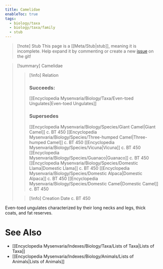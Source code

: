 ```yaml
---
title: Camelidae
enableToc: true
tags:
  - biology/taxa
  - biology/taxa/family
  - stub
---
```


> [!note] Stub
> This page is a [[Meta/Stub|stub]], meaning it is incomplete. Help expand it by commenting or create a new [issue](https://github.com/RagtimeGal/quartz--encyclopedia-mysenvaria/issues/new/choose) on the git!


> [!summary] Camelidae
> > [!info] Relation
> > ### Succeeds:
> > [[Encyclopedia Mysenvaria/Biology/Taxa/Even-toed Ungulates|Even-toed Ungulates]]
> > ### Supersedes 
> > [[Encyclopedia Mysenvaria/Biology/Species/Giant Camel|Giant Camel]] c. BT 450
> > [[Encyclopedia Mysenvaria/Biology/Species/Three-humped Camel|Three-humped Camel]] c. BT 450
> > [[Encyclopedia Mysenvaria/Biology/Species/Vicuna|Vicuna]] c. BT 450
> > [[Encyclopedia Mysenvaria/Biology/Species/Guanaco|Guanaco]] c. BT 450
> > [[Encyclopedia Mysenvaria/Biology/Species/Domestic Llama|Domestic Llama]] c. BT 450
> > [[Encyclopedia Mysenvaria/Biology/Species/Domestic Alpaca|Domestic Alpaca]] c. BT 450
> > [[Encyclopedia Mysenvaria/Biology/Species/Domestic Camel|Domestic Camel]] c. BT 450
>
> > [!info] Creation Date
> > c. BT 450

Even-toed ungulates characterized by their long necks and legs, thick coats, and fat reserves.

# See Also
- [[Encyclopedia Mysenvaria/Indexes/Biology/Taxa/Lists of Taxa|Lists of Taxa]]
- [[Encyclopedia Mysenvaria/Indexes/Biology/Animals/Lists of Animals|Lists of Animals]]
